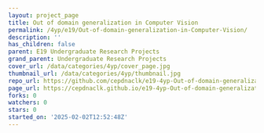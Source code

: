 ```yaml
---
layout: project_page
title: Out of domain generalization in Computer Vision
permalink: /4yp/e19/Out-of-domain-generalization-in-Computer-Vision/
description: ''
has_children: false
parent: E19 Undergraduate Research Projects
grand_parent: Undergraduate Research Projects
cover_url: /data/categories/4yp/cover_page.jpg
thumbnail_url: /data/categories/4yp/thumbnail.jpg
repo_url: https://github.com/cepdnaclk/e19-4yp-Out-of-domain-generalization-in-Computer-Vision
page_url: https://cepdnaclk.github.io/e19-4yp-Out-of-domain-generalization-in-Computer-Vision
forks: 0
watchers: 0
stars: 0
started_on: '2025-02-02T12:52:48Z'
---
```


